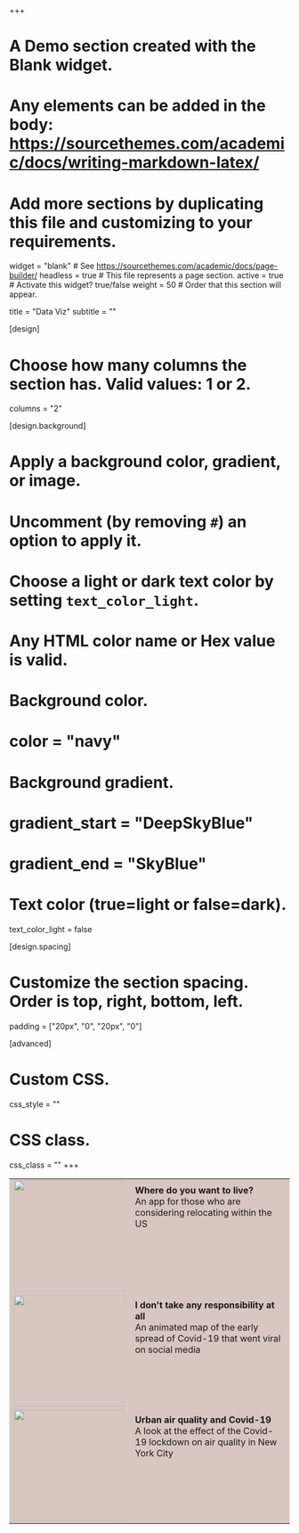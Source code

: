 +++
# A Demo section created with the Blank widget.
# Any elements can be added in the body: https://sourcethemes.com/academic/docs/writing-markdown-latex/
# Add more sections by duplicating this file and customizing to your requirements.

widget = "blank"  # See https://sourcethemes.com/academic/docs/page-builder/
headless = true  # This file represents a page section.
active = true  # Activate this widget? true/false
weight = 50  # Order that this section will appear.

title = "Data Viz"
subtitle = ""

[design]
  # Choose how many columns the section has. Valid values: 1 or 2.
  columns = "2"

[design.background]
  # Apply a background color, gradient, or image.
  #   Uncomment (by removing `#`) an option to apply it.
  #   Choose a light or dark text color by setting `text_color_light`.
  #   Any HTML color name or Hex value is valid.

  # Background color.
  # color = "navy"
  
  # Background gradient.
  # gradient_start = "DeepSkyBlue"
  # gradient_end = "SkyBlue"


  # Text color (true=light or false=dark).
  text_color_light = false

[design.spacing]
  # Customize the section spacing. Order is top, right, bottom, left.
  padding = ["20px", "0", "20px", "0"]

[advanced]
 # Custom CSS. 
 css_style = ""
 
 # CSS class.
 css_class = ""
+++

<table style="width:100%; border: 0px solid black;background-color:#d8c6c0" >
  <tr style="background-color:#d8c6c0">
    <td width="200"><a href="https://www.joemitchellnelson.com/dataviz"><img src="https://www.joemitchellnelson.com/img/websitethumbnail1.png" width="200"></a></td>
    <td style="text-align:left;vertical-align:top;border: 0px solid black; padding:10px;"><strong>Where do you want to live?</strong><br>An app for those who are considering relocating within the US</td>
  </tr>
  <tr style="background-color:#d8c6c0">
    <td width="200"><a href="https://www.joemitchellnelson.com/dataviz"><img src="https://www.joemitchellnelson.com/img/websitethumbnail2.png" width="200"></a></td>
    <td style="text-align:left;vertical-align:top;border: 0px solid black; padding:10px;"><strong>I don't take any responsibility at all</strong><br>An animated map of the early spread of Covid-19 that went viral on social media</td>
  </tr>
    <tr style="background-color:#d8c6c0">
    <td width="200"><a href="https://www.joemitchellnelson.com/dataviz"><img src="https://www.joemitchellnelson.com/img/websitethumbnail3.png" width="200"></a></td>
    <td style="text-align:left;vertical-align:top;border: 0px solid black; padding:10px;"><strong>Urban air quality and Covid-19</strong><br>A look at the effect of the Covid-19 lockdown on air quality in New York City</td>
  </tr>
</table>
